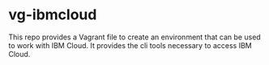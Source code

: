 # vg-ibmcloud
This repo provides a Vagrant file to create an environment that can be used to work with IBM Cloud.
It provides the cli tools necessary to access IBM Cloud.


